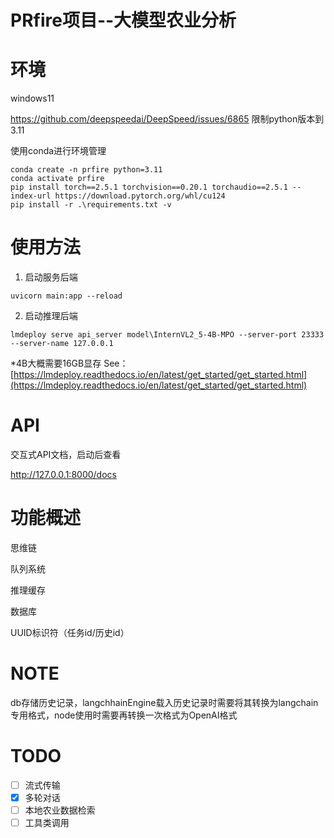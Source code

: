 # PRfire项目--大模型农业分析

# 环境

windows11

https://github.com/deepspeedai/DeepSpeed/issues/6865 限制python版本到3.11

使用conda进行环境管理

```
conda create -n prfire python=3.11
conda activate prfire
pip install torch==2.5.1 torchvision==0.20.1 torchaudio==2.5.1 --index-url https://download.pytorch.org/whl/cu124
pip install -r .\requirements.txt -v
```

# 使用方法

1. 启动服务后端

```
uvicorn main:app --reload
```

2. 启动推理后端

```
lmdeploy serve api_server model\InternVL2_5-4B-MPO --server-port 23333 --server-name 127.0.0.1
```

*4B大概需要16GB显存 See：[https://lmdeploy.readthedocs.io/en/latest/get_started/get_started.html](https://lmdeploy.readthedocs.io/en/latest/get_started/get_started.html)

# API

交互式API文档，启动后查看

http://127.0.0.1:8000/docs

# 功能概述

思维链

队列系统

推理缓存

数据库

UUID标识符（任务id/历史id）

# NOTE

db存储历史记录，langchhainEngine载入历史记录时需要将其转换为langchain专用格式，node使用时需要再转换一次格式为OpenAI格式

# TODO

* [ ] 流式传输
* [X] 多轮对话
* [ ] 本地农业数据检索
* [ ] 工具类调用
